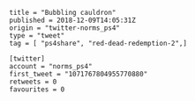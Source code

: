 ```
title = "Bubbling cauldron"
published = 2018-12-09T14:05:31Z
origin = "twitter-norms_ps4"
type = "tweet"
tag = [ "ps4share", "red-dead-redemption-2",]

[twitter]
account = "norms_ps4"
first_tweet = "1071767804955770880"
retweets = 0
favourites = 0
```

<p class='image'><img src='https://mnf.m17s.net/2018/12/09/Dt-vIvsXQAEJY65.jpg' alt=''></p>

